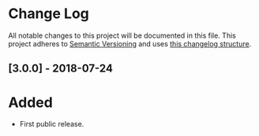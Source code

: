 Change Log
==========

All notable changes to this project will be documented in this file.
This project adheres to [Semantic Versioning](http://semver.org/) and uses [this changelog structure](http://keepachangelog.com/).

[3.0.0] - 2018-07-24
--------------------

# Added
- First public release.

